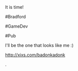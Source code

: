 It is time!

#Bradford

#GameDev

#Pub

I'll be the one that looks like me :)

http://xixs.com/badonkadonk

. 